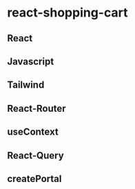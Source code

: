 # react-shopping-cart

## React

## Javascript

## Tailwind

## React-Router

## useContext

## React-Query

## createPortal
